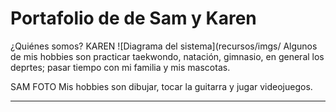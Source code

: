 # Portafolio de de Sam y Karen

¿Quiénes somos?
KAREN
![Diagrama del sistema](recursos/imgs/
Algunos de mis hobbies son practicar taekwondo, natación, gimnasio, en general los deprtes; pasar tiempo con mi familia y mis mascotas.



SAM
FOTO
Mis hobbies son dibujar, tocar la guitarra y jugar videojuegos.




---

